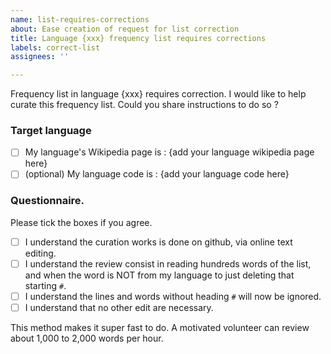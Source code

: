 ```yaml
---
name: list-requires-corrections
about: Ease creation of request for list correction
title: Language {xxx} frequency list requires corrections
labels: correct-list
assignees: ''

---
```


Frequency list in language {xxx} requires correction. I would like to help curate this frequency list. Could you share instructions to do so ?

### Target language
- [ ] My language's Wikipedia page is : {add your language wikipedia page here}
- [ ] (optional) My language code is : {add your language code here}

### Questionnaire.
Please tick the boxes if you agree.
- [ ] I understand the curation works is done on github, via online text editing.
- [ ] I understand the review consist in reading hundreds words of the list, and when the word is NOT from my language to just deleting that starting `#`.
- [ ] I understand the lines and words without heading `#` will now be ignored.
- [ ] I understand that no other edit are necessary.

This method makes it super fast to do. A motivated volunteer can review about 1,000 to 2,000 words per hour.
